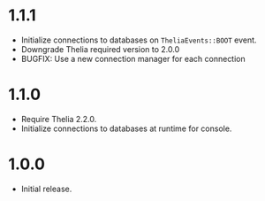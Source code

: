 # 1.1.1
- Initialize connections to databases on `TheliaEvents::BOOT` event.
- Downgrade Thelia required version to 2.0.0
- BUGFIX: Use a new connection manager for each connection

# 1.1.0
- Require Thelia 2.2.0.
- Initialize connections to databases at runtime for console.

# 1.0.0
- Initial release.
